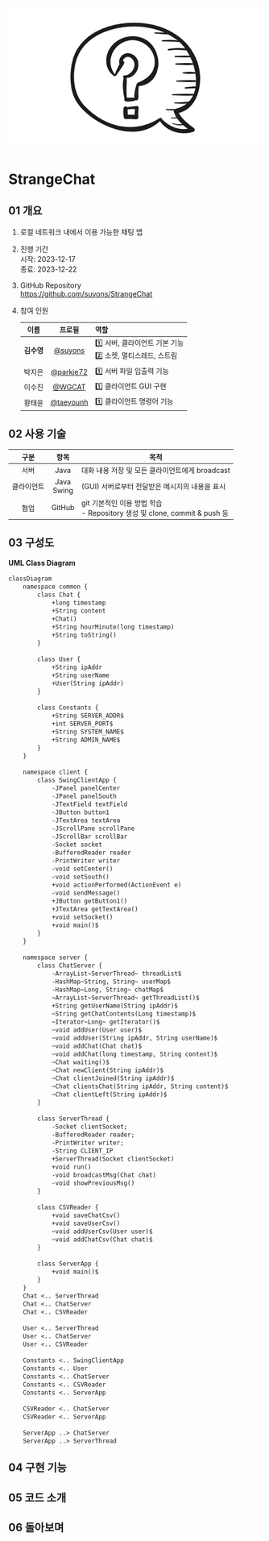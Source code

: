 ![](https://raw.githubusercontent.com/suyons/StrangeChat/Main/image_icon/Qmark_bubble.png)
# StrangeChat
## 01 개요
1. 로컬 네트워크 내에서 이용 가능한 채팅 앱
2. 진행 기간<br>시작: 2023-12-17<br>종료: 2023-12-22
3. GitHub Repository<br>https://github.com/suyons/StrangeChat
4. 참여 인원

    | 이름 | 프로필 | 역할 |
    | :-: | :-: | --- |
    | <b>김수영</b> | [@suyons](https://github.com/suyons) | 1️⃣ 서버, 클라이언트 기본 기능<br>2️⃣ 소켓, 멀티스레드, 스트림 |
    | 박지은 | [@parkje72](https://github.com/parkje72) | 1️⃣ 서버 파일 입출력 기능 |
    | 이수진 | [@WGCAT](https://github.com/WGCAT) | 1️⃣ 클라이언트 GUI 구현 |
    | 황태윤 | [@taeyounh](https://github.com/taeyounh) | 1️⃣ 클라이언트 명령어 기능 |

## 02 사용 기술

| 구분 | 항목 | 목적 |
| :-: | :-: | --- |
| 서버 | Java | 대화 내용 저장 및 모든 클라이언트에게 broadcast |
| 클라이언트 | Java<br>Swing | (GUI) 서버로부터 전달받은 메시지의 내용을 표시 |
| 협업 | GitHub | git 기본적인 이용 방법 학습<br>- Repository 생성 및 clone, commit & push 등 |

## 03 구성도
**UML Class Diagram**
```mermaid
classDiagram
    namespace common {
        class Chat {
            +long timestamp
            +String content
            +Chat()
            +String hourMinute(long timestamp)
            +String toString()            
        }

        class User {
            +String ipAddr
            +String userName
            +User(String ipAddr)
        }

        class Constants {
            +String SERVER_ADDR$
            +int SERVER_PORT$
            +String SYSTEM_NAME$
            +String ADMIN_NAME$
        }
    }

    namespace client {
        class SwingClientApp {
            -JPanel panelCenter
            -JPanel panelSouth
            -JTextField textField
            -JButton button1
            -JTextArea textArea
            -JScrollPane scrollPane
            -JScrollBar scrollBar
            -Socket socket
            -BufferedReader reader
            -PrintWriter writer
            -void setCenter()
            -void setSouth()
            +void actionPerformed(ActionEvent e)
            -void sendMessage()
            +JButton getButton1()
            +JTextArea getTextArea()
            +void setSocket()
            +void main()$
        }
    }

    namespace server {
        class ChatServer {
            -ArrayList~ServerThread~ threadList$
            -HashMap~String, String~ userMap$
            -HashMap~Long, String~ chatMap$
            ~ArrayList~ServerThread~ getThreadList()$
            +String getUserName(String ipAddr)$
            ~String getChatContents(Long timestamp)$
            ~Iterator~Long~ getIterator()$
            ~void addUser(User user)$
            ~void addUser(String ipAddr, String userName)$
            ~void addChat(Chat chat)$
            ~void addChat(long timestamp, String content)$
            ~Chat waiting()$
            ~Chat newClient(String ipAddr)$
            ~Chat clientJoined(String ipAddr)$
            ~Chat clientsChat(String ipAddr, String content)$
            ~Chat clientLeft(String ipAddr)$
        }

        class ServerThread {
            -Socket clientSocket;
            -BufferedReader reader;
            -PrintWriter writer;
            -String CLIENT_IP
            +ServerThread(Socket clientSocket)
            +void run()
            -void broadcastMsg(Chat chat)
            -void showPreviousMsg()
        }

        class CSVReader {
            +void saveChatCsv()
            +void saveUserCsv()
            ~void addUserCsv(User user)$
            ~void addChatCsv(Chat chat)$
        }

        class ServerApp {
            +void main()$
        }
    }
    Chat <.. ServerThread
    Chat <.. ChatServer
    Chat <.. CSVReader

    User <.. ServerThread
    User <.. ChatServer
    User <.. CSVReader

    Constants <.. SwingClientApp
    Constants <.. User
    Constants <.. ChatServer
    Constants <.. CSVReader
    Constants <.. ServerApp

    CSVReader <.. ChatServer
    CSVReader <.. ServerApp

    ServerApp ..> ChatServer
    ServerApp ..> ServerThread
```

## 04 구현 기능


## 05 코드 소개

## 06 돌아보며